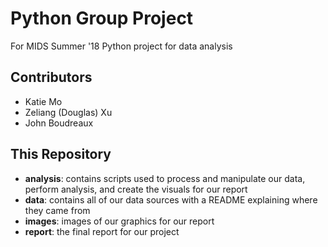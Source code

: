 # __Python Group Project__
For MIDS Summer '18 Python project for data analysis

## __Contributors__
* Katie Mo
* Zeliang (Douglas) Xu
* John Boudreaux

## __This Repository__
* __analysis__: contains scripts used to process and manipulate our data, perform analysis, and create the visuals for our report
* __data__: contains all of our data sources with a README explaining where they came from
* __images__: images of our graphics for our report
* __report__: the final report for our project
